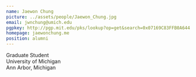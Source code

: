 ```yaml
---
name: Jaewon Chung
picture: ../assets/people/Jaewon_Chung.jpg
email: jwnchung@umich.edu
pgpkey: http://pgp.mit.edu/pks/lookup?op=get&search=0x07169C83FFB0A644
homepage: jaewonchung.me
position: alumni
---
```

Graduate Student<br>
University of Michigan<br>
Ann Arbor, Michigan<br>

